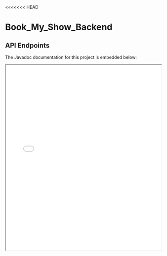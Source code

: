 <<<<<<< HEAD

# Book_My_Show_Backend

## API Endpoints

The Javadoc documentation for this project is embedded below:

<iframe src="doc/index.html" width="100%" height="600px"></iframe>
